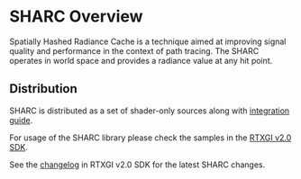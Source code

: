 # SHARC Overview
Spatially Hashed Radiance Cache is a technique aimed at improving signal quality and performance in the context of path tracing. The SHARC operates in world space and provides a radiance value at any hit point.
 
## Distribution
SHARC is distributed as a set of shader-only sources along with [integration guide][SharcIntegrationGuide].

For usage of the SHARC library please check the samples in the [RTXGI v2.0 SDK][RTXGI2].

See the [changelog][Changelog] in RTXGI v2.0 SDK for the latest SHARC changes.


[SharcIntegrationGuide]: ./docs/Integration.md
[RTXGI2]: https://github.com/NVIDIA-RTX/RTXGI
[Changelog]: https://github.com/NVIDIA-RTX/RTXGI/blob/main/Changelog.md


